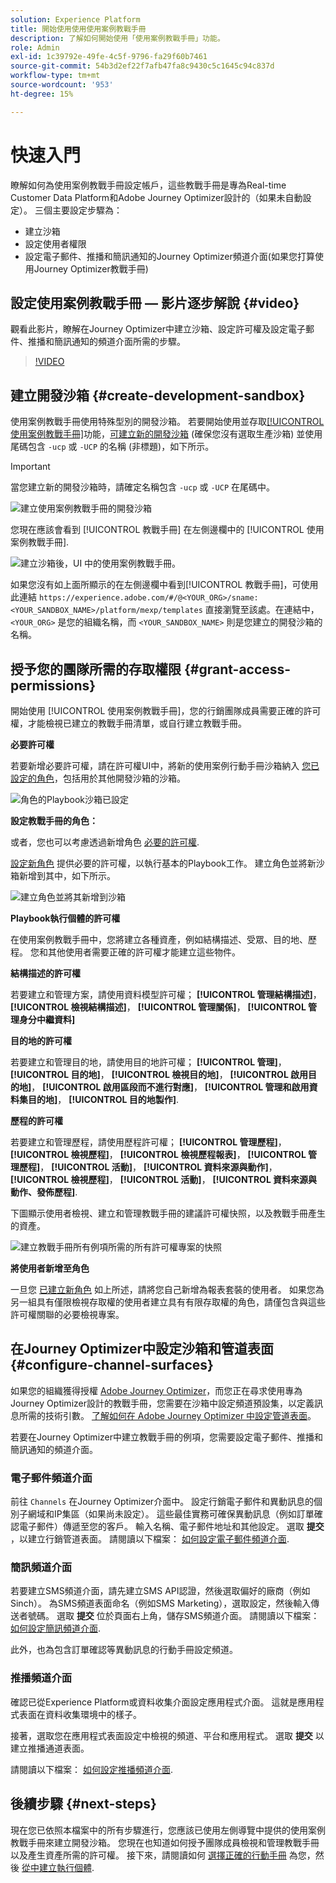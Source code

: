 ```yaml
---
solution: Experience Platform
title: 開始使用使用使用案例教戰手冊
description: 了解如何開始使用「使用案例教戰手冊」功能。
role: Admin
exl-id: 1c39792e-49fe-4c5f-9796-fa29f60b7461
source-git-commit: 54b3d2ef22f7afb47fa8c9430c5c1645c94c837d
workflow-type: tm+mt
source-wordcount: '953'
ht-degree: 15%

---
```



# 快速入門

瞭解如何為使用案例教戰手冊設定帳戶，這些教戰手冊是專為Real-time Customer Data Platform和Adobe Journey Optimizer設計的（如果未自動設定）。 三個主要設定步驟為：

* 建立沙箱
* 設定使用者權限
* 設定電子郵件、推播和簡訊通知的Journey Optimizer頻道介面(如果您打算使用Journey Optimizer教戰手冊)

## 設定使用案例教戰手冊 — 影片逐步解說 {#video}

觀看此影片，瞭解在Journey Optimizer中建立沙箱、設定許可權及設定電子郵件、推播和簡訊通知的頻道介面所需的步驟。

>[!VIDEO](https://video.tv.adobe.com/v/3426987?learn=on)

## 建立開發沙箱 {#create-development-sandbox}

使用案例教戰手冊使用特殊型別的開發沙箱。 若要開始使用並存取[[!UICONTROL 使用案例教戰手冊]](/help/use-case-playbooks/playbooks/overview.md)功能，[可建立新的開發沙箱](/help/sandboxes/ui/user-guide.md#create) (確保您沒有選取生產沙箱) 並使用尾碼包含 `-ucp` 或 `-UCP` 的名稱 (非標題)，如下所示。

>[!IMPORTANT]
>
>當您建立新的開發沙箱時，請確定名稱包含 `-ucp` 或 `-UCP` 在尾碼中。


![建立使用案例教戰手冊的開發沙箱](/help/use-case-playbooks/assets/playbooks/get-started/create-sandbox-ucp.png)

您現在應該會看到 [!UICONTROL 教戰手冊] 在左側邊欄中的 [!UICONTROL 使用案例教戰手冊].

![建立沙箱後，UI 中的使用案例教戰手冊。](/help/use-case-playbooks/assets/playbooks/get-started/ucp-sandbox-in-ui.png)

如果您沒有如上面所顯示的在左側邊欄中看到[!UICONTROL 教戰手冊]，可使用此連結 `https://experience.adobe.com/#/@<YOUR_ORG>/sname:<YOUR_SANDBOX_NAME>/platform/mexp/templates` 直接瀏覽至該處。在連結中，`<YOUR_ORG>` 是您的組織名稱，而 `<YOUR_SANDBOX_NAME>` 則是您建立的開發沙箱的名稱。

## 授予您的團隊所需的存取權限 {#grant-access-permissions}

開始使用 [!UICONTROL 使用案例教戰手冊]，您的行銷團隊成員需要正確的許可權，才能檢視已建立的教戰手冊清單，或自行建立教戰手冊。

**必要許可權**

若要新增必要許可權，請在許可權UI中，將新的使用案例行動手冊沙箱納入 [您已設定的角色](/help/access-control/abac/ui/permissions.md#managing-sandboxes-for-role)，包括用於其他開發沙箱的沙箱。

![角色的Playbook沙箱已設定](/help/use-case-playbooks/assets/playbooks/get-started/permissions-to-existing-roles.png)

**設定教戰手冊的角色：**

或者，您也可以考慮透過新增角色 [必要的許可權](/help/access-control/home.md#sandboxes-and-permissions).

[設定新角色](/help/access-control/abac/ui/permissions.md) 提供必要的許可權，以執行基本的Playbook工作。 建立角色並將新沙箱新增到其中，如下所示。

![建立角色並將其新增到沙箱](/help/use-case-playbooks/assets/playbooks/get-started/create-new-role.png)

**Playbook執行個體的許可權**

在使用案例教戰手冊中，您將建立各種資產，例如結構描述、受眾、目的地、歷程。 您和其他使用者需要正確的許可權才能建立這些物件。

**結構描述的許可權**

若要建立和管理方案，請使用資料模型許可權； **[!UICONTROL 管理結構描述]**， **[!UICONTROL 檢視結構描述]**， **[!UICONTROL 管理關係]**， **[!UICONTROL 管理身分中繼資料]**

**目的地的許可權**

若要建立和管理目的地，請使用目的地許可權； **[!UICONTROL 管理]**， **[!UICONTROL 目的地]**， **[!UICONTROL 檢視目的地]**， **[!UICONTROL 啟用目的地]**， **[!UICONTROL 啟用區段而不進行對應]**， **[!UICONTROL 管理和啟用資料集目的地]**， **[!UICONTROL 目的地製作]**.

**歷程的許可權**

若要建立和管理歷程，請使用歷程許可權； **[!UICONTROL 管理歷程]**， **[!UICONTROL 檢視歷程]**， **[!UICONTROL 檢視歷程報表]**， **[!UICONTROL 管理歷程]**， **[!UICONTROL 活動]**， **[!UICONTROL 資料來源與動作]**， **[!UICONTROL 檢視歷程]**， **[!UICONTROL 活動]**， **[!UICONTROL 資料來源與動作、發佈歷程]**.

下圖顯示使用者檢視、建立和管理教戰手冊的建議許可權快照，以及教戰手冊產生的資產。

![建立教戰手冊所有例項所需的所有許可權專案的快照](/help/use-case-playbooks/assets/playbooks/get-started/permission-snapshot.png)

**將使用者新增至角色**

一旦您 [已建立新角色](/help/access-control/abac/ui/permissions.md#managing-users-for-role) 如上所述，請將您自己新增為報表套裝的使用者。 如果您為另一組具有僅限檢視存取權的使用者建立具有有限存取權的角色，請僅包含與這些許可權關聯的必要檢視專案。

## 在Journey Optimizer中設定沙箱和管道表面 {#configure-channel-surfaces}

如果您的組織獲得授權 [Adobe Journey Optimizer](https://experienceleague.adobe.com/docs/journey-optimizer/using/ajo-home.html?lang=zh-Hant)，而您正在尋求使用專為Journey Optimizer設計的教戰手冊，您需要在沙箱中設定頻道預設集，以定義訊息所需的技術引數。 [了解如何在 Adob&#x200B;&#x200B;e Journey Optimizer 中設定管道表面](https://experienceleague.adobe.com/docs/journey-optimizer/using/configuration/channel-surfaces.html?lang=zh-Hant)。

若要在Journey Optimizer中建立教戰手冊的例項，您需要設定電子郵件、推播和簡訊通知的頻道介面。

### 電子郵件頻道介面

前往 `Channels` 在Journey Optimizer介面中。 設定行銷電子郵件和異動訊息的個別子網域和IP集區（如果尚未設定）。 這些最佳實務可確保異動訊息（例如訂單確認電子郵件）傳遞至您的客戶。 輸入名稱、電子郵件地址和其他設定。 選取 **提交** ，以建立行銷管道表面。 請閱讀以下檔案： [如何設定電子郵件頻道介面](https://experienceleague.adobe.com/docs/journey-optimizer/using/email/configure-email/email-settings.html).

### 簡訊頻道介面

若要建立SMS頻道介面，請先建立SMS API認證，然後選取偏好的廠商（例如Sinch）。 為SMS頻道表面命名（例如SMS Marketing），選取設定，然後輸入傳送者號碼。 選取 **提交** 位於頁面右上角，儲存SMS頻道介面。 請閱讀以下檔案： [如何設定簡訊頻道介面](https://experienceleague.adobe.com/docs/journey-optimizer/using/sms/sms-configuration.html?lang=zh-Hant#message-preset-sms).

此外，也為包含訂單確認等異動訊息的行動手冊設定頻道。

### 推播頻道介面

確認已從Experience Platform或資料收集介面設定應用程式介面。 這就是應用程式表面在資料收集環境中的樣子。

<!-- ![App surfaces in Data collections](/help/use-case-playbooks/assets/playbooks/get-started/.png) -->

接著，選取您在應用程式表面設定中檢視的頻道、平台和應用程式。 選取 **提交** 以建立推播通道表面。

請閱讀以下檔案： [如何設定推播頻道介面](https://experienceleague.adobe.com/docs/journey-optimizer/using/push/push-config/push-configuration.html).

## 後續步驟 {#next-steps}

現在您已依照本檔案中的所有步驟進行，您應該已使用左側導覽中提供的使用案例教戰手冊來建立開發沙箱。 您現在也知道如何授予團隊成員檢視和管理教戰手冊以及產生資產所需的許可權。 接下來，請閱讀如何 [選擇正確的行動手冊](/help/use-case-playbooks/playbooks/choose.md) 為您，然後 [從中建立執行個體](/help/use-case-playbooks/playbooks/create-share-reuse.md).
